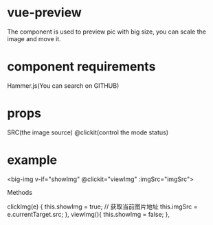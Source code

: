 # vue-preview
The component is used to preview pic with big size, you can scale the image and move it.

# component requirements
Hammer.js(You can search on GITHUB)

# props

SRC(the image source)
@clickit(control the mode status)

# example

<big-img v-if="showImg" @clickit="viewImg" :imgSrc="imgSrc"></big-img>

Methods

clickImg(e) {
    this.showImg = true;
    // 获取当前图片地址
    this.imgSrc = e.currentTarget.src;
},
viewImg(){
    this.showImg = false;
},

